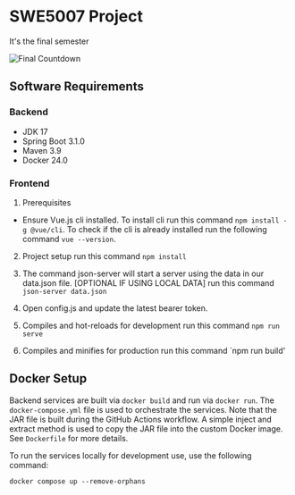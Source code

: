 # SWE5007 Project
It's the final semester

![Final Countdown](https://upload.wikimedia.org/wikipedia/en/2/22/The_Final_Countdown_single.png)

## Software Requirements
### Backend
- JDK 17
- Spring Boot 3.1.0
- Maven 3.9
- Docker 24.0
### Frontend
1. Prerequisites
- Ensure Vue.js cli installed. To install cli run this command `npm install -g @vue/cli`. To check if the cli is already installed run the following command `vue --version`.

2. Project setup
run this command `npm install`

3. The command json-server will start a server using the data in our data.json file. [OPTIONAL IF USING LOCAL DATA]
run this command `json-server data.json`

4. Open config.js and update the latest bearer token.

5. Compiles and hot-reloads for development
run this command `npm run serve`

6. Compiles and minifies for production
run this command `npm run build'

## Docker Setup
Backend services are built via `docker build` and run via `docker run`.
The `docker-compose.yml` file is used to orchestrate the services.
Note that the JAR file is built during the GitHub Actions workflow.
A simple inject and extract method is used to copy the JAR file into the 
custom Docker image. See `Dockerfile` for more details.

To run the services locally for development use, use the following command:
```shell
docker compose up --remove-orphans
```
